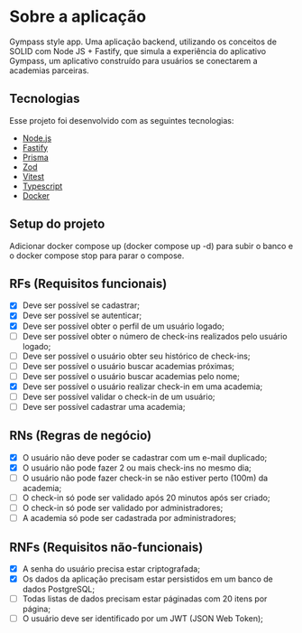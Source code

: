 # Sobre a aplicação

Gympass style app.
Uma aplicação backend, utilizando os conceitos de SOLID com Node JS + Fastify, que simula a experiência do aplicativo Gympass, um aplicativo construído para usuários se conectarem a academias parceiras.

 ## Tecnologias

 Esse projeto foi desenvolvido com as seguintes tecnologias:

 - [Node.js](https://nodejs.org/en/) 
 - [Fastify](https://fastify.dev/)
 - [Prisma](https://www.prisma.io/)
 - [Zod](https://zod.dev/)
 - [Vitest](https://vitest.dev/)
 - [Typescript](https://www.typescriptlang.org/)
 - [Docker](https://www.docker.com/)


## Setup do projeto

Adicionar docker compose up (docker compose up -d) para subir o banco e o docker compose stop para parar o compose.

## RFs (Requisitos funcionais)

- [x] Deve ser possível se cadastrar;
- [x] Deve ser possível se autenticar;
- [x] Deve ser possível obter o perfil de um usuário logado;
- [ ] Deve ser possível obter o número de check-ins realizados pelo usuário logado;
- [ ] Deve ser possível o usuário obter seu histórico de check-ins;
- [ ] Deve ser possível o usuário buscar academias próximas;
- [ ] Deve ser possível o usuário buscar academias pelo nome;
- [x] Deve ser possível o usuário realizar check-in em uma academia;
- [ ] Deve ser possível validar o check-in de um usuário;
- [ ] Deve ser possível cadastrar uma academia;

## RNs (Regras de negócio)

- [x] O usuário não deve poder se cadastrar com um e-mail duplicado;
- [x] O usuário não pode fazer 2 ou mais check-ins no mesmo dia;
- [ ] O usuário não pode fazer check-in se não estiver perto (100m) da academia;
- [ ] O check-in só pode ser validado após 20 minutos após ser criado;
- [ ] O check-in só pode ser validado por administradores;
- [ ] A academia só pode ser cadastrada por administradores;

## RNFs (Requisitos não-funcionais)

- [x] A senha do usuário precisa estar criptografada;
- [x] Os dados da aplicação precisam estar persistidos em um banco de dados PostgreSQL;
- [ ] Todas listas de dados precisam estar páginadas com 20 itens por página;
- [ ] O usuário deve ser identificado por um JWT (JSON Web Token);